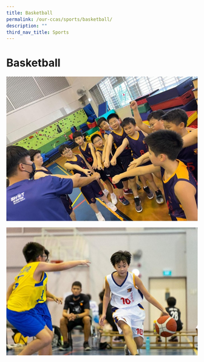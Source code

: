 ```yaml
---
title: Basketball
permalink: /our-ccas/sports/basketball/
description: ""
third_nav_title: Sports
---
```

# **Basketball**

![](/images/basketball%202.jpg)

![](/images/basketball%204.jpg)

